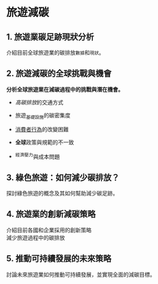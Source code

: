 # 旅遊減碳
## 1. 旅遊業碳足跡現狀分析
介紹目前全球旅遊業的碳排放`數據`和`現狀`。
## 2. 旅遊減碳的全球挑戰與機會
**分析全球旅遊業在減碳過程中的挑戰與潛在機會。**
- *高碳排放*的交通方式

- 旅遊<sub>基礎設施</sub>的碳密集度

- <ins>消費者行為</ins>的改變困難

- **全球**政策與規範的不一致

- <sup>經濟壓力</sup>與成本問題

## 3. 綠色旅遊：如何減少碳排放？
探討綠色旅遊的概念及其如何幫助減少碳足跡。
## 4. 旅遊業的創新減碳策略
介紹目前各國和企業採用的創新策略\
減少旅遊過程中的碳排放
## 5. 推動可持續發展的未來策略
討論未來旅遊業如何推動可持續發展，並實現全面的減碳目標。
